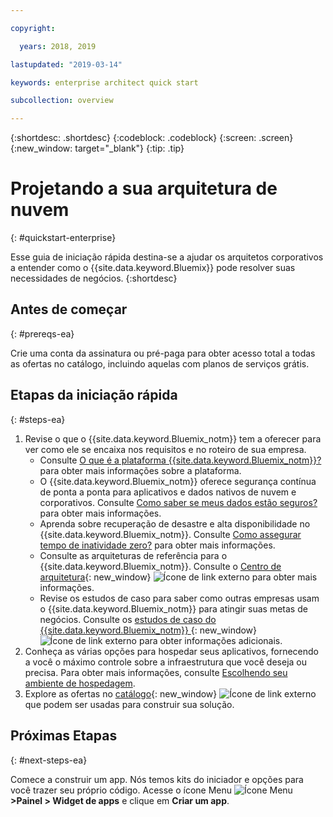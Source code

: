 ```yaml
---

copyright:

  years: 2018, 2019

lastupdated: "2019-03-14"

keywords: enterprise architect quick start

subcollection: overview

---
```


{:shortdesc: .shortdesc}
{:codeblock: .codeblock}
{:screen: .screen}
{:new_window: target="_blank"}
{:tip: .tip}

# Projetando a sua arquitetura de nuvem
{: #quickstart-enterprise}

Esse guia de iniciação rápida destina-se a ajudar os arquitetos corporativos a entender como o {{site.data.keyword.Bluemix}} pode resolver suas necessidades de negócios. 
{:shortdesc}

## Antes de começar
{: #prereqs-ea}

Crie uma conta da assinatura ou pré-paga para obter acesso total a todas as ofertas no catálogo, incluindo aquelas com planos de serviços grátis. 

## Etapas da iniciação rápida
{: #steps-ea}

1. Revise o que o {{site.data.keyword.Bluemix_notm}} tem a oferecer para ver como ele se encaixa nos requisitos e no roteiro de sua empresa. 
    * Consulte [O que é a plataforma {{site.data.keyword.Bluemix_notm}}?](/docs/overview?topic=overview-whatis-platform) para obter mais informações sobre a plataforma.
    * O {{site.data.keyword.Bluemix_notm}} oferece segurança contínua de ponta a ponta para aplicativos e dados nativos de nuvem e corporativos. Consulte [Como saber se meus dados estão seguros?](/docs/overview?topic=overview-security) para obter mais informações. 
    * Aprenda sobre recuperação de desastre e alta disponibilidade no {{site.data.keyword.Bluemix_notm}}. Consulte
[Como assegurar tempo de inatividade zero?](/docs/overview?topic=overview-zero-downtime) para obter mais informações.
    * Consulte as arquiteturas de referência para o {{site.data.keyword.Bluemix_notm}}. Consulte o [Centro de arquitetura](https://www.ibm.com/cloud/garage/architectures){: new_window} ![Ícone de link externo](../icons/launch-glyph.svg) para obter mais informações. 
    * Revise os estudos de caso para saber como outras empresas usam o {{site.data.keyword.Bluemix_notm}} para
atingir suas metas de negócios. Consulte os [estudos de caso do {{site.data.keyword.Bluemix_notm}} ](https://www.ibm.com/cloud-computing/bluemix/case-studies){: new_window} ![Ícone de link externo](../icons/launch-glyph.svg) para obter informações adicionais. 
2. Conheça as várias opções para hospedar seus aplicativos, fornecendo a você o máximo controle sobre a
infraestrutura que você deseja ou precisa. Para obter mais informações, consulte [Escolhendo seu ambiente de hospedagem](/docs/overview?topic=overview-whatis-platform#choose-compute).
3. Explore as ofertas no [catálogo](https://cloud.ibm.com/catalog){: new_window} ![Ícone de link externo](../icons/launch-glyph.svg) que podem ser usadas para construir sua solução.

## Próximas Etapas
{: #next-steps-ea}

Comece a construir um app. Nós temos kits do iniciador e opções para você trazer seu próprio código. Acesse o ícone Menu ![Ícone Menu](../icons/icon_hamburger.svg) **>Painel > Widget de apps** e clique em **Criar um app**.

